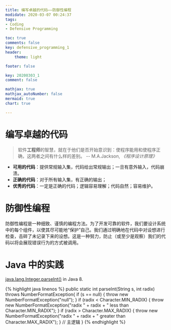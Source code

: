 ```yaml
---
title: 编写卓越的代码——防御性编程
modidate: 2020-03-07 00:24:37
tags: 
- Coding 
- Defensive Programming

toc: true
comments: false
key: defensive_programming_1
header: 
    theme: light

footer: false

key: 20200303_1
comment: false

mathjax: true
mathjax_autoNumber: false
mermaid: true
chart: true

---
```


# 编写卓越的代码

>软件**工程师**的智慧，就在于他们是否开始意识到：使程序能用和使程序正确，这两者之间有什么样的差别。
>-- M.A.Jackson, *《程序设计原理》*
<!--more-->
<!-- more -->
- **可用的代码**：提供常规输入集，代码给出常规输出；一旦有意外输入，代码崩溃。
- **正确的代码**：对于所有输入集，有正确的输出；
- **优秀的代码**：一定是正确的代码；逻辑容易理解；代码自然；容易维护。



# 防御性编程

防御性编程是一种细致、谨慎的编程方法。为了开发可靠的软件，我们要设计系统中的每个组件，以使其尽可能地“保护”自己。我们通过明确地在代码中对设想进行检查，击碎了未记录下来的设想。这是一种努力，防止（或至少是观察）我们的代码以将会展现错误行为的方式被调用。


# Java 中的实践



[java.lang.Integer.parseInt()](https://docs.oracle.com/javase/8/docs/api/java/lang/Integer.html "Integer") in Java 8.

{% highlight java linenos %}
public static int parseInt(String s, int radix) throws NumberFormatException{
        if (s == null) {
            throw new NumberFormatException("null");
        }
        if (radix < Character.MIN_RADIX) {
            throw new NumberFormatException("radix " + radix +
                                            " less than Character.MIN_RADIX");
        }
        if (radix > Character.MAX_RADIX) {
            throw new NumberFormatException("radix " + radix +
                                            " greater than Character.MAX_RADIX");
        }
      // 主逻辑
}
{% endhighlight %}